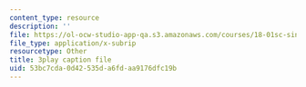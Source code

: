 ```yaml
---
content_type: resource
description: ''
file: https://ol-ocw-studio-app-qa.s3.amazonaws.com/courses/18-01sc-single-variable-calculus-fall-2010/53bc7cda0d42535da6fdaa9176dfc19b_9v25gg2qJYE.vtt
file_type: application/x-subrip
resourcetype: Other
title: 3play caption file
uid: 53bc7cda-0d42-535d-a6fd-aa9176dfc19b
---
```

